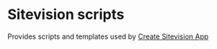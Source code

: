# Sitevision scripts

Provides scripts and templates used by [Create Sitevision App](../create-sitevision-app)
